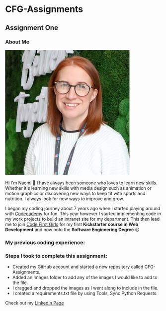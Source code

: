 # CFG-Assignments

## Assignment One 

### About Me

![profile pic](AssignmentOne/Images/linkedin%20pic.jpg)

Hi I'm Naomi :wave: I have always been someone who loves to learn 
new skills. Whether it's learning new skills with media 
design such as animation or motion graphics or discovering
new ways to keep fit with sports and nutrition. I always
look for new ways to improve and grow.

I began my coding journey about 7 years ago when I started 
playing around with [Codecademy](https://www.codecademy.com/) for fun. 
This year however I started implementing code in my work 
projects to build an intranet site for my department. 
This then lead me to join [Code First Girls](https://codefirstgirls.com/) for my first **Kickstarter
course in Web Development** and now onto the **Software Engineering Degree** :smiley:

### My previous coding experience:



### Steps I took to complete this assignment:
 - Created my GitHub account and started a new repository called CFG-Assignments.
 - Added an Images folder to add any of the images I would like to add to the file. 
 - I dragged and dropped the images as I went along to include in the file. 
 - I created a requirements.txt file by using Tools, Sync Python Requests.

Check out my [LinkedIn Page](https://www.linkedin.com/in/naomi-mcewan-90900396/)